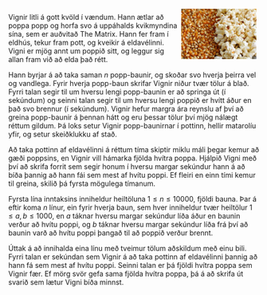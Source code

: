 
<img src="assets/popp.jpg" alt="popp" class="img-polaroid" style="float:right;width:30%;margin:6px;" />

Vignir litli á gott kvöld í vændum. Hann ætlar að poppa popp og horfa svo á
uppáhalds kvikmyndina sína, sem er auðvitað The Matrix. Hann fer fram í eldhús,
tekur fram pott, og kveikir á eldavélinni. Vigni er mjög annt um poppið sitt,
og leggur sig allan fram við að elda það rétt.

Hann byrjar á að taka saman $n$ popp-baunir, og skoðar svo hverja þeirra vel og
vandlega. Fyrir hverja popp-baun skrifar Vignir niður tvær tölur á blað. Fyrri
talan segir til um hversu lengi popp-baunin er að springa út (í sekúndum) og
seinni talan segir til um hversu lengi poppið er hvítt áður en það svo brennur
(í sekúndum). Vignir hefur margra ára reynslu af því að greina popp-baunir á
þennan hátt og eru þessar tölur því mjög nálægt réttum gildum. Þá loks setur
Vignir popp-baunirnar í pottinn, hellir matarolíu yfir, og setur skeiðklukku af
stað.

Að taka pottinn af eldavélinni á réttum tíma skiptir miklu máli þegar kemur að
gæði poppsins, en Vignir vill hámarka fjölda hvítra poppa. Hjálpið Vigni með
því að skrifa forrit sem segir honum í hversu margar sekúndur hann á að bíða
þannig að hann fái sem mest af hvítu poppi. Ef fleiri en einn tími kemur til
greina, skilið þá fyrsta mögulega tímanum.

Fyrsta lína inntaksins inniheldur heiltöluna $1 \leq n \leq 10000$, fjöldi
bauna. Þar á eftir koma $n$ línur, ein fyrir hverja baun, sem hver inniheldur
tvær heiltölur $1 \leq a,b \leq 1000$, en $a$ táknar hversu margar sekúndur
líða áður en baunin verður að hvítu poppi, og $b$ táknar hversu margar sekúndur
líða frá því að baunin varð að hvítu poppi þangað til að poppið verður brennt.

Úttak á að innihalda eina línu með tveimur tölum aðskildum með einu bili. Fyrri
talan er sekúndan sem Vignir á að taka pottinn af eldavélinni þannig að hann fá
sem mest af hvítu poppi. Seinni talan er þá fjöldi hvítra poppa sem Vignir fær.
Ef mörg svör gefa sama fjölda hvítra poppa, þá á að skrifa út svarið sem lætur
Vigni bíða minnst.

